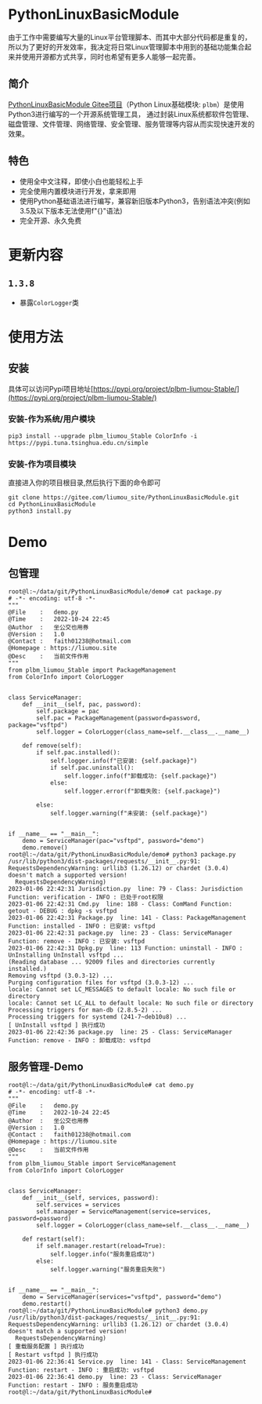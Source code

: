 # PythonLinuxBasicModule

由于工作中需要编写大量的Linux平台管理脚本、而其中大部分代码都是重复的，所以为了更好的开发效率，我决定将日常Linux管理脚本中用到的基础功能集合起来并使用开源都方式共享，同时也希望有更多人能够一起完善。

## 简介

[PythonLinuxBasicModule Gitee项目](https://gitee.com/liumou_site/plbm)（Python Linux基础模块: `plbm`）是使用Python3进行编写的一个开源系统管理工具，
通过封装Linux系统都软件包管理、磁盘管理、文件管理、网络管理、安全管理、服务管理等内容从而实现快速开发的效果。


## 特色

* 使用全中文注释，即使小白也能轻松上手
* 完全使用内置模块进行开发，拿来即用
* 使用Python基础语法进行编写，兼容新旧版本Python3，告别语法冲突(例如3.5及以下版本无法使用f"{}"语法)
* 完全开源、永久免费


# 更新内容

## `1.3.8`

* 暴露`ColorLogger`类


# 使用方法

## 安装

具体可以访问Pypi项目地址[https://pypi.org/project/plbm-liumou-Stable/](https://pypi.org/project/plbm-liumou-Stable/)

### 安装-作为系统/用户模块

```shell
pip3 install --upgrade plbm_liumou_Stable ColorInfo -i https://pypi.tuna.tsinghua.edu.cn/simple
```

### 安装-作为项目模块

直接进入你的项目根目录,然后执行下面的命令即可

```shell
git clone https://gitee.com/liumou_site/PythonLinuxBasicModule.git
cd PythonLinuxBasicModule
python3 install.py
```


# Demo

## 包管理

```shell
root@l:~/data/git/PythonLinuxBasicModule/demo# cat package.py 
# -*- encoding: utf-8 -*-
"""
@File    :   demo.py
@Time    :   2022-10-24 22:45
@Author  :   坐公交也用券
@Version :   1.0
@Contact :   faith01238@hotmail.com
@Homepage : https://liumou.site
@Desc    :   当前文件作用
"""
from plbm_liumou_Stable import PackageManagement
from ColorInfo import ColorLogger


class ServiceManager:
	def __init__(self, pac, password):
		self.package = pac
		self.pac = PackageManagement(password=password, package="vsftpd")
		self.logger = ColorLogger(class_name=self.__class__.__name__)

	def remove(self):
		if self.pac.installed():
			self.logger.info(f"已安装: {self.package}")
			if self.pac.uninstall():
				self.logger.info(f"卸载成功: {self.package}")
			else:
				self.logger.error(f"卸载失败: {self.package}")

		else:
			self.logger.warning(f"未安装: {self.package}")


if __name__ == "__main__":
	demo = ServiceManager(pac="vsftpd", password="demo")
	demo.remove()
root@l:~/data/git/PythonLinuxBasicModule/demo# python3 package.py 
/usr/lib/python3/dist-packages/requests/__init__.py:91: RequestsDependencyWarning: urllib3 (1.26.12) or chardet (3.0.4) doesn't match a supported version!
  RequestsDependencyWarning)
2023-01-06 22:42:31 Jurisdiction.py  line: 79 - Class: Jurisdiction Function: verification - INFO : 已处于root权限
2023-01-06 22:42:31 Cmd.py  line: 188 - Class: ComMand Function: getout - DEBUG : dpkg -s vsftpd
2023-01-06 22:42:31 Package.py  line: 141 - Class: PackageManagement Function: installed - INFO : 已安装: vsftpd
2023-01-06 22:42:31 package.py  line: 23 - Class: ServiceManager Function: remove - INFO : 已安装: vsftpd
2023-01-06 22:42:31 Dpkg.py  line: 113 Function: uninstall - INFO : UnInstalling UnInstall vsftpd ...
(Reading database ... 92009 files and directories currently installed.)
Removing vsftpd (3.0.3-12) ...
Purging configuration files for vsftpd (3.0.3-12) ...
locale: Cannot set LC_MESSAGES to default locale: No such file or directory
locale: Cannot set LC_ALL to default locale: No such file or directory
Processing triggers for man-db (2.8.5-2) ...
Processing triggers for systemd (241-7~deb10u8) ...
[ UnInstall vsftpd ] 执行成功
2023-01-06 22:42:36 package.py  line: 25 - Class: ServiceManager Function: remove - INFO : 卸载成功: vsftpd

```

## 服务管理-Demo

```shell
root@l:~/data/git/PythonLinuxBasicModule# cat demo.py 
# -*- encoding: utf-8 -*-
"""
@File    :   demo.py
@Time    :   2022-10-24 22:45
@Author  :   坐公交也用券
@Version :   1.0
@Contact :   faith01238@hotmail.com
@Homepage : https://liumou.site
@Desc    :   当前文件作用
"""
from plbm_liumou_Stable import ServiceManagement
from ColorInfo import ColorLogger


class ServiceManager:
	def __init__(self, services, password):
		self.services = services
		self.manager = ServiceManagement(service=services, password=password)
		self.logger = ColorLogger(class_name=self.__class__.__name__)

	def restart(self):
		if self.manager.restart(reload=True):
			self.logger.info("服务重启成功")
		else:
			self.logger.warning("服务重启失败")


if __name__ == "__main__":
	demo = ServiceManager(services="vsftpd", password="demo")
	demo.restart()
root@l:~/data/git/PythonLinuxBasicModule# python3 demo.py 
/usr/lib/python3/dist-packages/requests/__init__.py:91: RequestsDependencyWarning: urllib3 (1.26.12) or chardet (3.0.4) doesn't match a supported version!
  RequestsDependencyWarning)
[ 重载服务配置 ] 执行成功
[ Restart vsftpd ] 执行成功
2023-01-06 22:36:41 Service.py  line: 141 - Class: ServiceManagement Function: restart - INFO : 重启成功: vsftpd
2023-01-06 22:36:41 demo.py  line: 23 - Class: ServiceManager Function: restart - INFO : 服务重启成功
root@l:~/data/git/PythonLinuxBasicModule# 
```
